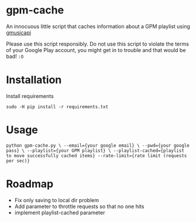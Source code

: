 gpm-cache
===
An innocuous little script that caches information about a GPM playlist using [gmusicapi](https://github.com/simon-weber/gmusicapi)

Please use this script responsibly. Do not use this script to violate the terms of your Google Play account, you might get in to trouble and that would be bad! `:O`

Installation
====

Install requirements

`sudo -H pip install -r requirements.txt`

Usage
====

`
python gpm-cache.py \
  --email={your google email} \
  --pwd={your google pass} \
  --playlist={your GPM playlist} \
  --playlist-cached={playlist to move successfully cached items}
  --rate-limit={rate limit (requests per sec)}
`

Roadmap
====

- Fix only saving to local dir problem
- Add parameter to throttle requests so that no one hits 
- implement playlist-cached parameter

